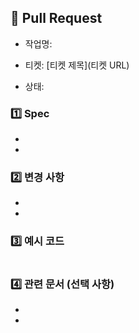 ## 👾 Pull Request
- 작업명:
<!-- Jira 이슈를 참조해주세요. -->
- 티켓: [티켓 제목](티켓 URL)
<!-- (버그픽스, 기능 업데이트, 신규) 중에 어떤 상태의 PR인지 적어주세요! -->
- 상태:

### 1️⃣ Spec
<!-- 해당 함수가 어떤 기능을 하는지 작성해주세요. -->
- 
- 

### 2️⃣ 변경 사항
<!-- 스펙이 변경되거나 내부 구조가 바뀐다면 작성해주세요. -->
- 
- 

### 3️⃣ 예시 코드
<!-- 예시 코드를 작성해서 어떻게 동작하는지 알게 해주세요! -->
```ts

```

### 4️⃣ 관련 문서 (선택 사항)
- 
-